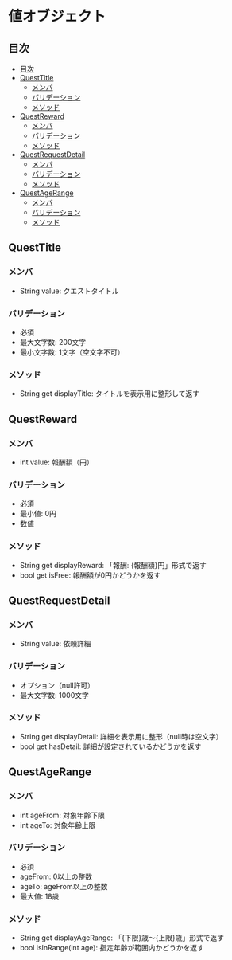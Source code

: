 # 値オブジェクト

## 目次
- [目次](#目次)
- [QuestTitle](#questtitle)
  - [メンバ](#メンバ)
  - [バリデーション](#バリデーション)
  - [メソッド](#メソッド)
- [QuestReward](#questreward)
  - [メンバ](#メンバ-1)
  - [バリデーション](#バリデーション-1)
  - [メソッド](#メソッド-1)
- [QuestRequestDetail](#questrequestdetail)
  - [メンバ](#メンバ-2)
  - [バリデーション](#バリデーション-2)
  - [メソッド](#メソッド-2)
- [QuestAgeRange](#questagerange)
  - [メンバ](#メンバ-3)
  - [バリデーション](#バリデーション-3)
  - [メソッド](#メソッド-3)


## QuestTitle
### メンバ
- String value: クエストタイトル

### バリデーション
- 必須
- 最大文字数: 200文字
- 最小文字数: 1文字（空文字不可）

### メソッド
- String get displayTitle: タイトルを表示用に整形して返す

## QuestReward
### メンバ
- int value: 報酬額（円）

### バリデーション
- 必須
- 最小値: 0円
- 数値

### メソッド
- String get displayReward: 「報酬: {報酬額}円」形式で返す
- bool get isFree: 報酬額が0円かどうかを返す

## QuestRequestDetail
### メンバ
- String value: 依頼詳細

### バリデーション
- オプション（null許可）
- 最大文字数: 1000文字

### メソッド
- String get displayDetail: 詳細を表示用に整形（null時は空文字）
- bool get hasDetail: 詳細が設定されているかどうかを返す

## QuestAgeRange
### メンバ
- int ageFrom: 対象年齢下限
- int ageTo: 対象年齢上限

### バリデーション
- 必須
- ageFrom: 0以上の整数
- ageTo: ageFrom以上の整数
- 最大値: 18歳

### メソッド
- String get displayAgeRange: 「{下限}歳〜{上限}歳」形式で返す
- bool isInRange(int age): 指定年齢が範囲内かどうかを返す
